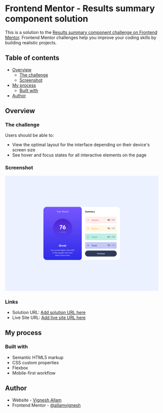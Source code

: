 # Frontend Mentor - Results summary component solution

This is a solution to the [Results summary component challenge on Frontend Mentor](https://www.frontendmentor.io/challenges/results-summary-component-CE_K6s0maV). Frontend Mentor challenges help you improve your coding skills by building realistic projects. 

## Table of contents

- [Overview](#overview)
  - [The challenge](#the-challenge)
  - [Screenshot](#screenshot)
- [My process](#my-process)
  - [Built with](#built-with)
- [Author](#author)

## Overview

### The challenge

Users should be able to:

- View the optimal layout for the interface depending on their device's screen size
- See hover and focus states for all interactive elements on the page

### Screenshot

![](./screenshot.png)

### Links

- Solution URL: [Add solution URL here](https://github.com/allamvignesh/fEndMentor_Challenges/tree/main/results-summary-component-main)
- Live Site URL: [Add live site URL here](https://allamvignesh.github.io/fEndMentor_Challenges/results-summary-component-main/)

## My process

### Built with

- Semantic HTML5 markup
- CSS custom properties
- Flexbox
- Mobile-first workflow

## Author

- Website - [Vignesh Allam](https://allamvignesh.github.io/)
- Frontend Mentor - [@allamvignesh](https://www.frontendmentor.io/profile/allamvignesh)